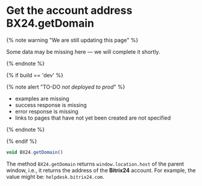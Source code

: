 # Get the account address BX24.getDomain

{% note warning "We are still updating this page" %}

Some data may be missing here — we will complete it shortly.

{% endnote %}

{% if build == 'dev' %}

{% note alert "TO-DO _not deployed to prod_" %}

- examples are missing
- success response is missing
- error response is missing
- links to pages that have not yet been created are not specified

{% endnote %}

{% endif %}

```js
void BX24.getDomain()
```

The method `BX24.getDomain` returns `window.location.host` of the parent window, i.e., it returns the address of the **Bitrix24** account. For example, the value might be: `helpdesk.bitrix24.com`.